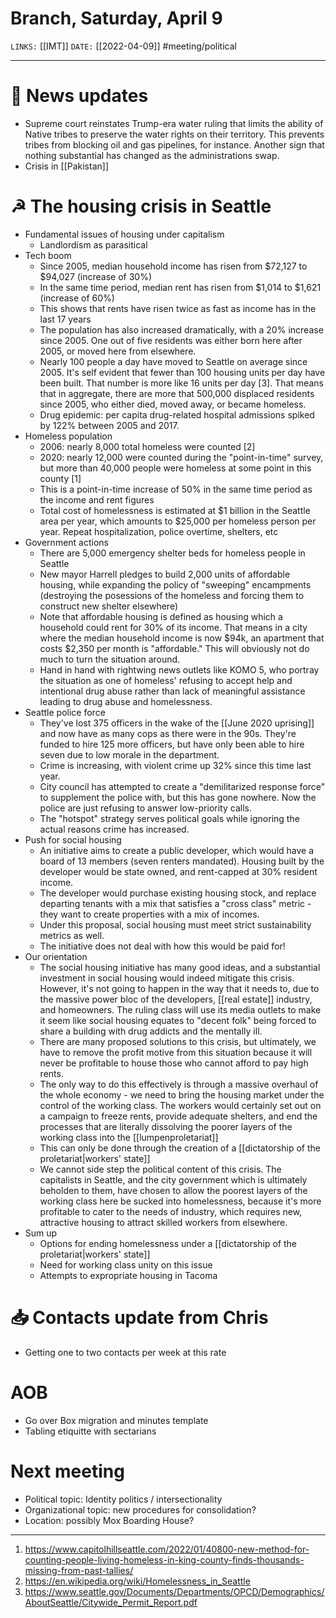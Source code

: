 # Branch, Saturday, April 9
`LINKS:` [[IMT]]
`DATE:` [[2022-04-09]]
#meeting/political 

---
# 📰 News updates
- Supreme court reinstates Trump-era water ruling that limits the ability of Native tribes to preserve the water rights on their territory. This prevents tribes from blocking oil and gas pipelines, for instance. Another sign that nothing substantial has changed as the administrations swap. 
- Crisis in [[Pakistan]]

# ☭ The housing crisis in Seattle
- Fundamental issues of housing under capitalism
	- Landlordism as parasitical
- Tech boom
	- Since 2005, median household income has risen from $72,127 to $94,027 (increase of 30%)
	- In the same time period, median rent has risen from $1,014 to $1,621 (increase of 60%)
	- This shows that rents have risen twice as fast as income has in the last 17 years
	- The population has also increased dramatically, with a 20% increase since 2005. One out of five residents was either born here after 2005, or moved here from elsewhere. 
	- Nearly 100 people a day have moved to Seattle on average since 2005. It's self evident that fewer than 100 housing units per day have been built. That number is more like 16 units per day [3]. That means that in aggregate, there are more that 500,000 displaced residents since 2005, who either died, moved away, or became homeless. 
	- Drug epidemic: per capita drug-related hospital admissions spiked by 122% between 2005 and 2017. 
- Homeless population
	- 2006: nearly 8,000 total homeless were counted [2]
	- 2020: nearly 12,000 were counted during the "point-in-time" survey, but more than 40,000 people were homeless at some point in this county [1]
	- This is a point-in-time increase of 50% in the same time period as the income and rent figures
	- Total cost of homelessness is estimated at $1 billion in the Seattle area per year, which amounts to $25,000 per homeless person per year. Repeat hospitalization, police overtime, shelters, etc
- Government actions
	- There are 5,000 emergency shelter beds for homeless people in Seattle
	- New mayor Harrell pledges to build 2,000 units of affordable housing, while expanding the policy of "sweeping" encampments (destroying the posessions of the homeless and forcing them to construct new shelter elsewhere)
	- Note that affordable housing is defined as housing which a household could rent for 30% of its income. That means in a city where the median household income is now $94k, an apartment that costs $2,350 per month is "affordable." This will obviously not do much to turn the situation around. 
	- Hand in hand with rightwing news outlets like KOMO 5, who portray the situation as one of homeless' refusing to accept help and intentional drug abuse rather than lack of meaningful assistance leading to drug abuse and homelessness.
- Seattle police force
	- They've lost 375 officers in the wake of the [[June 2020 uprising]] and now have as many cops as there were in the 90s. They're funded to hire 125 more officers, but have only been able to hire seven due to low morale in the department. 
	- Crime is increasing, with violent crime up 32% since this time last year. 
	- City council has attempted to create a "demilitarized response force" to supplement the police with, but this has gone nowhere. Now the police are just refusing to answer low-priority calls. 
	- The "hotspot" strategy serves political goals while ignoring the actual reasons crime has increased. 
- Push for social housing
	- An initiative aims to create a public developer, which would have a board of 13 members (seven renters mandated). Housing built by the developer would be state owned, and rent-capped at 30% resident income. 
	- The developer would purchase existing housing stock, and replace departing tenants with a mix that satisfies a "cross class" metric - they want to create properties with a mix of incomes. 
	- Under this proposal, social housing must meet strict sustainability metrics as well. 
	- The initiative does not deal with how this would be paid for! 
- Our orientation
	- The social housing initiative has many good ideas, and a substantial investment in social housing would indeed mitigate this crisis. However, it's not going to happen in the way that it needs to, due to the massive power bloc of the developers, [[real estate]] industry, and homeowners. The ruling class will use its media outlets to make it seem like social housing equates to "decent folk" being forced to share a building with drug addicts and the mentally ill. 
	- There are many proposed solutions to this crisis, but ultimately, we have to remove the profit motive from this situation because it will never be profitable to house those who cannot afford to pay high rents. 
	- The only way to do this effectively is through a massive overhaul of the whole economy - we need to bring the housing market under the control of the working class. The workers would certainly set out on a campaign to freeze rents, provide adequate shelters, and end the processes that are literally dissolving the poorer layers of the working class into the [[lumpenproletariat]]
	- This can only be done through the creation of a [[dictatorship of the proletariat|workers' state]]
	- We cannot side step the political content of this crisis. The capitalists in Seattle, and the city government which is ultimately beholden to them, have chosen to allow the poorest layers of the working class here be sucked into homelessness, because it's more profitable to cater to the needs of industry, which requires new, attractive housing to attract skilled workers from elsewhere. 
- Sum up
	- Options for ending homelessness under a [[dictatorship of the proletariat|workers' state]]
	- Need for working class unity on this issue
	- Attempts to expropriate housing in Tacoma

# 📥 Contacts update from Chris
- Getting one to two contacts per week at this rate

# AOB
- Go over Box migration and minutes template
- Tabling etiquitte with sectarians

# Next meeting 
- Political topic: Identity politics / intersectionality
- Organizational topic: new procedures for consolidation?
- Location: possibly Mox Boarding House?

---
1. https://www.capitolhillseattle.com/2022/01/40800-new-method-for-counting-people-living-homeless-in-king-county-finds-thousands-missing-from-past-tallies/
2. https://en.wikipedia.org/wiki/Homelessness_in_Seattle
3. https://www.seattle.gov/Documents/Departments/OPCD/Demographics/AboutSeattle/Citywide_Permit_Report.pdf